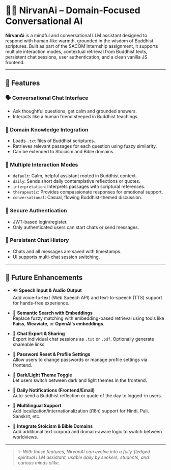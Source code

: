 # 🧘‍♂️ NirvanAi – Domain-Focused Conversational AI

**NirvanAi** is a mindful and conversational LLM assistant designed to respond with human-like warmth, grounded in the wisdom of Buddhist scriptures. Built as part of the SACOM Internship assignment, it supports multiple interaction modes, contextual retrieval from Buddhist texts, persistent chat sessions, user authentication, and a clean vanilla JS frontend.

---

## 🔮 Features

### 🗣️ Conversational Chat Interface
- Ask thoughtful questions, get calm and grounded answers.
- Interacts like a human friend steeped in Buddhist teachings.

### 🧘 Domain Knowledge Integration
- Loads `.txt` files of Buddhist scriptures.
- Retrieves relevant passages for each question using fuzzy similarity.
- Can be extended to Stoicism and Bible domains.

### 🧠 Multiple Interaction Modes
- `default`: Calm, helpful assistant rooted in Buddhist context.
- `daily`: Sends short daily contemplative reflections or quotes.
- `interpretation`: Interprets passages with scriptural references.
- `therapeutic`: Provides compassionate responses for emotional support.
- `conversational`: Casual, flowing Buddhist-themed discussion.

### 🔐 Secure Authentication
- JWT-based login/register.
- Only authenticated users can start chats or send messages.

### 💬 Persistent Chat History
- Chats and all messages are saved with timestamps.
- UI supports multi-chat session switching.

---
## 🔮 Future Enhancements

- 🔊 **Speech Input & Audio Output**  
  Add voice-to-text (Web Speech API) and text-to-speech (TTS) support for hands-free experience.

- 🧠 **Semantic Search with Embeddings**  
  Replace fuzzy matching with embedding-based retrieval using tools like **Faiss**, **Weaviate**, or **OpenAI’s embeddings**.

- 📜 **Chat Export & Sharing**  
  Export individual chat sessions as `.txt` or `.pdf`. Optionally generate shareable links.

- 🔐 **Password Reset & Profile Settings**  
  Allow users to change passwords or manage profile settings via frontend.

- 🎨 **Dark/Light Theme Toggle**  
  Let users switch between dark and light themes in the frontend.

- 📅 **Daily Notifications (Frontend/Email)**  
  Auto-send a Buddhist reflection or quote of the day to logged-in users.

- 🤝 **Multilingual Support**  
  Add localization/internationalization (i18n) support for Hindi, Pali, Sanskrit, etc.

- 🧘 **Integrate Stoicism & Bible Domains**  
  Add additional text corpora and domain-aware logic to switch between worldviews.

---

> ✨ *With these features, NirvanAi can evolve into a fully-fledged spiritual LLM assistant, usable daily by seekers, students, and curious minds alike.*
